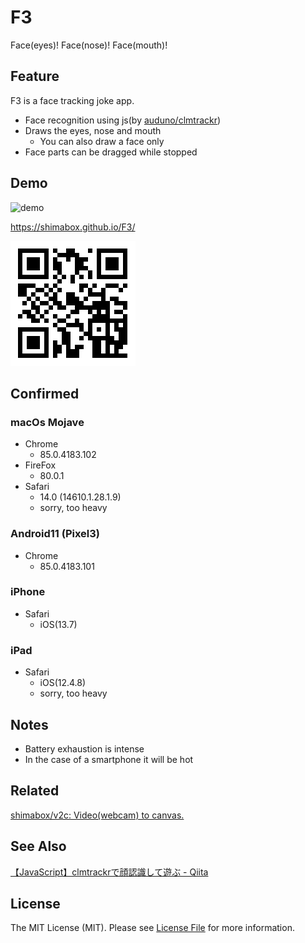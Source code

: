 # F3

Face(eyes)! Face(nose)! Face(mouth)!

## Feature

F3 is a face tracking joke app.

- Face recognition using js(by [auduno/clmtrackr](https://github.com/auduno/clmtrackr "auduno/clmtrackr: Javascript library for precise tracking of facial features via Constrained Local Models"))
- Draws the eyes, nose and mouth
  - You can also draw a face only
- Face parts can be dragged while stopped

## Demo

![demo](https://github.com/shimabox/assets/blob/master/F3/demo.gif)

https://shimabox.github.io/F3/

![qr](https://github.com/shimabox/assets/blob/master/F3/qr.png)

## Confirmed

### macOs Mojave

- Chrome
  - 85.0.4183.102
- FireFox
  - 80.0.1
- Safari
  - 14.0 (14610.1.28.1.9)
  - sorry, too heavy

### Android11 (Pixel3)

- Chrome
  - 85.0.4183.101

### iPhone

- Safari
  - iOS(13.7)

### iPad

- Safari
  - iOS(12.4.8)
  - sorry, too heavy

## Notes

- Battery exhaustion is intense
- In the case of a smartphone it will be hot

## Related

[shimabox/v2c: Video(webcam) to canvas.](https://github.com/shimabox/v2c "shimabox/v2c: Video(webcam) to canvas.")

## See Also

[【JavaScript】clmtrackrで顔認識して遊ぶ - Qiita](https://qiita.com/shimabox/items/677098a533b909089235 "【JavaScript】clmtrackrで顔認識して遊ぶ - Qiita")

## License
The MIT License (MIT). Please see [License File](LICENSE) for more information.
